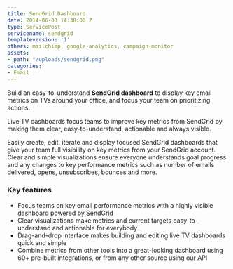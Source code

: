 ```yaml
---
title: SendGrid Dashboard
date: 2014-06-03 14:38:00 Z
type: ServicePost
servicename: sendgrid
templateversion: '1'
others: mailchimp, google-analytics, campaign-monitor
assets:
- path: "/uploads/sendgrid.png"
categories:
- Email
---
```


Build an easy-to-understand **SendGrid dashboard** to display key email metrics on TVs around your office, and focus your team on prioritizing actions. 

Live TV dashboards focus teams to improve key metrics from SendGrid by making them clear, easy-to-understand, actionable and always visible.

Easily create, edit, iterate and display focused SendGrid dashboards that give your team full visibility on key metrics from your SendGrid account. Clear and simple visualizations ensure everyone understands goal progress and any changes to key performance metrics such as number of emails delivered, opens, unsubscribes, bounces and more. 

<div class="useful-resources widget-main__inner">
<h3>Key features</h3>
<ul class="resources-links">
<li><span>Focus teams on key email performance metrics with a highly visible dashboard powered by SendGrid</span></li>
<li><span>Clear visualizations make metrics and current targets easy-to-understand and actionable for everybody</span></li>
<li><span>Drag-and-drop interface makes building and editing live TV dashboards quick and simple</span></li>
<li><span>Combine metrics from other tools into a great-looking dashboard using 60+ pre-built integrations, or from any other source using our API</span></li>
</ul>
</div>
